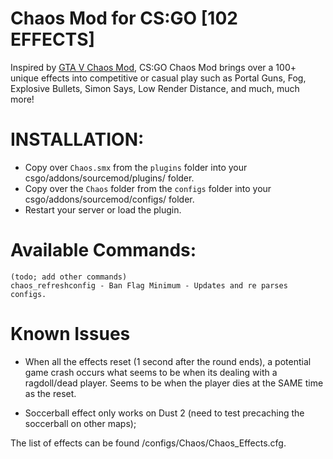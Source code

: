 # Chaos Mod for CS:GO [102 EFFECTS]

Inspired by [GTA V Chaos Mod](https://www.gta5-mods.com/scripts/chaos-mod-v-beta), CS:GO Chaos Mod brings over a 100+ unique effects into competitive or casual play such as Portal Guns, Fog, Explosive Bullets, Simon Says, Low Render Distance, and much, much more!


# INSTALLATION:
- Copy over `Chaos.smx` from the `plugins` folder into your csgo/addons/sourcemod/plugins/ folder.
- Copy over the `Chaos` folder from the `configs` folder into your csgo/addons/sourcemod/configs/ folder.
- Restart your server or load the plugin.

# Available Commands:
```
(todo; add other commands)
chaos_refreshconfig - Ban Flag Minimum - Updates and re parses configs.
```


# Known Issues
- When all the effects reset (1 second after the round ends), a potential game crash occurs what seems to be when its dealing with a ragdoll/dead player.
  Seems to be when the player dies at the SAME time as the reset.
  
- Soccerball effect only works on Dust 2 (need to test precaching the soccerball on other maps);


The list of effects can be found /configs/Chaos/Chaos_Effects.cfg. 